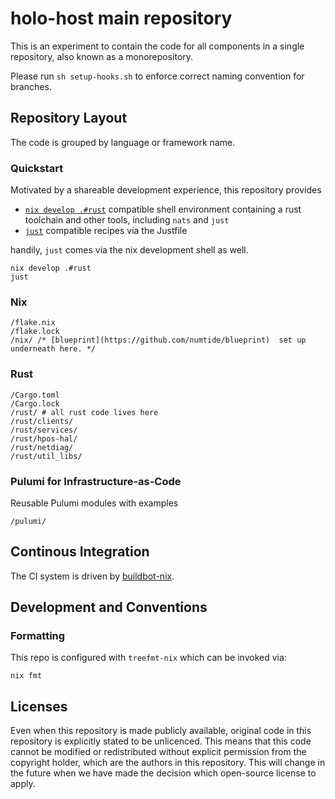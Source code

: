 # holo-host main repository

This is an experiment to contain the code for all components in a single repository, also known as a monorepository.

Please run `sh setup-hooks.sh` to enforce correct naming convention for branches.

## Repository Layout

The code is grouped by language or framework name.

### Quickstart

Motivated by a shareable development experience, this repository provides

- [`nix develop .#rust`][nix develop] compatible shell environment containing a rust toolchain and other tools, including `nats` and `just`
- [`just`][just] compatible recipes via the Justfile

handily, `just` comes via the nix development shell as well.

```shell
nix develop .#rust
just
```

### Nix

```
/flake.nix
/flake.lock
/nix/ /* [blueprint](https://github.com/numtide/blueprint)  set up underneath here. */
```

### Rust

```
/Cargo.toml
/Cargo.lock
/rust/ # all rust code lives here
/rust/clients/
/rust/services/
/rust/hpos-hal/
/rust/netdiag/
/rust/util_libs/
```

### Pulumi for Infrastructure-as-Code

Reusable Pulumi modules with examples

```
/pulumi/
```

## Continous Integration

The CI system is driven by [buildbot-nix](https://github.com/nix-community/buildbot-nix/).

## Development and Conventions

### Formatting

This repo is configured with `treefmt-nix` which can be invoked via:

```
nix fmt
```

## Licenses

Even when this repository is made publicly available, original code in this repository is explicitly stated to be unlicenced.
This means that this code cannot be modified or redistributed without explicit permission from the copyright holder, which are the authors in this repository.
This will change in the future when we have made the decision which open-source license to apply.

[just]: https://just.systems/man/en/
[nix develop]: https://zero-to-nix.com/concepts/dev-env/

